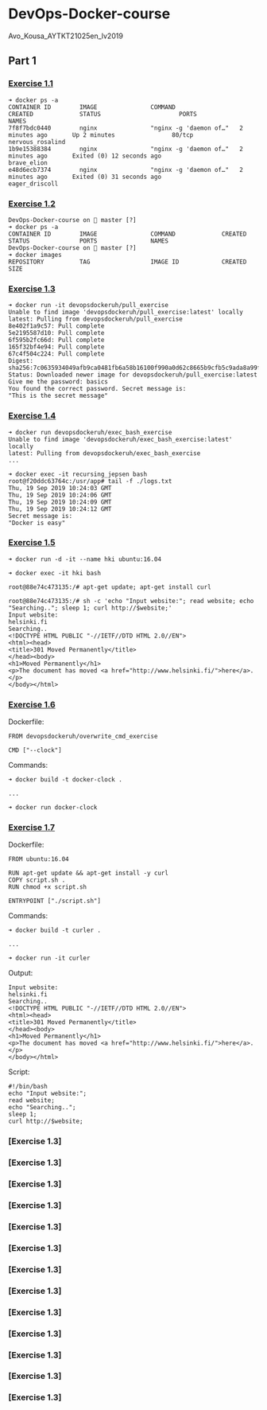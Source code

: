 # DevOps-Docker-course
 Avo_Kousa_AYTKT21025en_lv2019

## Part 1
### [Exercise 1.1](https://github.com/sivosam/DevOps-Docker-course/blob/master/Part_1/1_1.txt)
```
➜ docker ps -a
CONTAINER ID        IMAGE               COMMAND                  CREATED             STATUS                      PORTS               NAMES
7f8f7bdc0440        nginx               "nginx -g 'daemon of…"   2 minutes ago       Up 2 minutes                80/tcp              nervous_rosalind
1b9e15388384        nginx               "nginx -g 'daemon of…"   2 minutes ago       Exited (0) 12 seconds ago                       brave_elion
e48d6ecb7374        nginx               "nginx -g 'daemon of…"   2 minutes ago       Exited (0) 31 seconds ago                       eager_driscoll
```

### [Exercise 1.2](https://github.com/sivosam/DevOps-Docker-course/blob/master/Part_1/1_2.txt)
```
DevOps-Docker-course on  master [?] 
➜ docker ps -a
CONTAINER ID        IMAGE               COMMAND             CREATED             STATUS              PORTS               NAMES
DevOps-Docker-course on  master [?] 
➜ docker images
REPOSITORY          TAG                 IMAGE ID            CREATED             SIZE
```

### [Exercise 1.3](https://github.com/sivosam/DevOps-Docker-course/blob/master/Part_1/1_3.txt)
```
➜ docker run -it devopsdockeruh/pull_exercise
Unable to find image 'devopsdockeruh/pull_exercise:latest' locally
latest: Pulling from devopsdockeruh/pull_exercise
8e402f1a9c57: Pull complete 
5e2195587d10: Pull complete 
6f595b2fc66d: Pull complete 
165f32bf4e94: Pull complete 
67c4f504c224: Pull complete 
Digest: sha256:7c0635934049afb9ca0481fb6a58b16100f990a0d62c8665b9cfb5c9ada8a99f
Status: Downloaded newer image for devopsdockeruh/pull_exercise:latest
Give me the password: basics
You found the correct password. Secret message is:
"This is the secret message"
```

### [Exercise 1.4](https://github.com/sivosam/DevOps-Docker-course/blob/master/Part_1/1_4.txt)
```
➜ docker run devopsdockeruh/exec_bash_exercise
Unable to find image 'devopsdockeruh/exec_bash_exercise:latest' locally
latest: Pulling from devopsdockeruh/exec_bash_exercise
...

➜ docker exec -it recursing_jepsen bash
root@f20ddc63764c:/usr/app# tail -f ./logs.txt
Thu, 19 Sep 2019 10:24:03 GMT
Thu, 19 Sep 2019 10:24:06 GMT
Thu, 19 Sep 2019 10:24:09 GMT
Thu, 19 Sep 2019 10:24:12 GMT
Secret message is:
"Docker is easy"
```

### [Exercise 1.5](https://github.com/sivosam/DevOps-Docker-course/blob/master/Part_1/1_5.txt)
```
➜ docker run -d -it --name hki ubuntu:16.04

➜ docker exec -it hki bash

root@88e74c473135:/# apt-get update; apt-get install curl 

root@88e74c473135:/# sh -c 'echo "Input website:"; read website; echo "Searching.."; sleep 1; curl http://$website;'
Input website:
helsinki.fi
Searching..
<!DOCTYPE HTML PUBLIC "-//IETF//DTD HTML 2.0//EN">
<html><head>
<title>301 Moved Permanently</title>
</head><body>
<h1>Moved Permanently</h1>
<p>The document has moved <a href="http://www.helsinki.fi/">here</a>.</p>
</body></html>
```

### [Exercise 1.6](https://github.com/sivosam/DevOps-Docker-course/tree/master/Part_1/1_6)
Dockerfile:
```
FROM devopsdockeruh/overwrite_cmd_exercise

CMD ["--clock"]
```
Commands:
```
➜ docker build -t docker-clock .

...

➜ docker run docker-clock
```

### [Exercise 1.7](https://github.com/sivosam/DevOps-Docker-course/tree/master/Part_1/1_7)
Dockerfile:
```
FROM ubuntu:16.04 

RUN apt-get update && apt-get install -y curl 
COPY script.sh .
RUN chmod +x script.sh

ENTRYPOINT ["./script.sh"]
```
Commands:
```
➜ docker build -t curler .

...

➜ docker run -it curler
```
Output:
```
Input website:
helsinki.fi
Searching..
<!DOCTYPE HTML PUBLIC "-//IETF//DTD HTML 2.0//EN">
<html><head>
<title>301 Moved Permanently</title>
</head><body>
<h1>Moved Permanently</h1>
<p>The document has moved <a href="http://www.helsinki.fi/">here</a>.</p>
</body></html>
```
Script:
```
#!/bin/bash
echo "Input website:";
read website;
echo "Searching..";
sleep 1;
curl http://$website;
```

### [Exercise 1.3]

### [Exercise 1.3]

### [Exercise 1.3]

### [Exercise 1.3]

### [Exercise 1.3]

### [Exercise 1.3]

### [Exercise 1.3]

### [Exercise 1.3]
### [Exercise 1.3]
### [Exercise 1.3]

### [Exercise 1.3]
### [Exercise 1.3]
### [Exercise 1.3]
